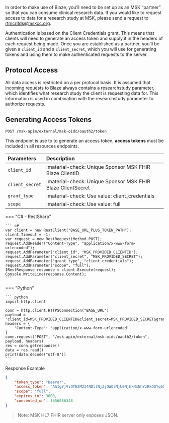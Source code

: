 In order to make use of Blaze, you’ll need to be set up as an MSK “partner” so that you can consume clinical research data. If you would like to request access to data for a research study at MSK, please send a request to rtmcritds@mskcc.org.

Authentication is based on the Client Credentials grant. This means that clients will need to generate an access token and supply it in the headers of each request being made. Once you are established as a partner, you’ll be given a `client_id` and a `client_secret`, which you will use for generating tokens and using them to make authenticated requests to the server.

## Protocol Access

All data access is restricted on a per protocol basis. It is assumed that incoming requests to Blaze always contains a researchstudy parameter, which identifies what research study the client is requesting data for. This information is used in combination with the researchstudy parameter to authorize requests.

## Generating Access Tokens
```
POST /msk-apim/external/msk-oidc/oauth2/token
```
This endpoint is use to to generate an access token, **access tokens** must be included in all resources endpoints.

| Parameters    | Description                          |
| :---------- | :----------------------------------- |
| `client_id`       | :material-check: Unique Sponsor MSK FHIR Blaze ClientID  |
| `client_secret`       |:material-check: Unique Sponsor MSK FHIR Blaze ClientSecret |
| `grant_type`    | :material-check: Use value: client_credentials |
| `scope`         |:material-check:  Use value: full|
   

=== "C# - RestSharp"

    ``` c#
    var client = new RestClient("BASE_URL_PLUS_TOKEN_PATH");
    client.Timeout = -1;
    var request = new RestRequest(Method.POST);
    request.AddHeader("Content-Type", "application/x-www-form-urlencoded");
    request.AddParameter("client_id", "MSK_PROVIDED_CLIENTID");
    request.AddParameter("client_secret", "MSK_PROVIDED_SECRET");
    request.AddParameter("grant_type", "client_credentials");
    request.AddParameter("scope", "full");
    IRestResponse response = client.Execute(request);
    Console.WriteLine(response.Content);
    ```

=== "Python"

    ``` python
    import http.client

    conn = http.client.HTTPSConnection("BASE_URL")
    payload = 'client_id=MSK_PROVIDED_CLIENTID&client_secret=MSK_PROVIDED_SECRET&grant_type=client_credentials&scope=full'
    headers = {
        'Content-Type': 'application/x-www-form-urlencoded'
    }
    conn.request("POST", "/msk-apim/external/msk-oidc/oauth2/token", payload, headers)
    res = conn.getresponse()
    data = res.read()
    print(data.decode("utf-8"))
    ```



Response Example
```json
{
    "token_type": "Bearer",
    "access_token": "AAIgYjViOTE2M2I4NDllNjZjOWQ5NjU0NjhkNmNhYzRkODYq65uQhqOGeqVSCDv0lXV26qPr9cfIal10SXlRiw0RDTAbBgqeRMSTbL6EqQSPIxCVYRwBWyaITs9QJG375CCmVX2bux4ocVUlGiGHg5qrXIAOESCGor32u89RVZxfw7I",
    "scope": "full",
    "expires_in": 3600,
    "consented_on": 1656086348
}
```




> Note: MSK HL7 FHIR server only exposes JSON.